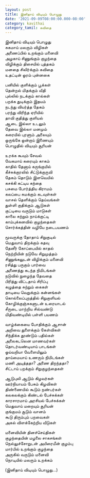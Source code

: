 ```yaml
---
layout: post
title: இனிதாய் விடியும் பொழுது
date: '2021-09-09T08:00:00.000-08:00'
category: kavithai
category_tamil: கவிதை
---
```


இனிதாய் விடியும் பொழுது  
சுகமாய் மலரும் விழிகள்   
அணைப்பில் உறங்கும் மனைவி   
அழகாய் சிணுங்கும் குழந்தை  
விழிக்கும் திசையில் புத்தகம்  
மனதை சிலிர்க்கும் கவிதை  
உதட்டின் ஓரம் புன்னகை  

பனியில் குளிக்கும் பூக்கள்  
தென்றல் மிதக்கும் வீதி  
புல்லில் நடக்கும் கால்கள்   
பறக்க துடிக்கும் இதயம்  
நடந்து வியர்த்த தேகம்  
பரந்து விரிந்த ஏரியில்  
தாவி குதித்து குளியல்  
ஆடை இல்லா உடலும்  
தேவை இல்லா மனமும்  
கரையில் புரளும் அலையும்   
ஒருங்கே ஒன்றாய் இணையும்   
பொழுதில் விடியும் சூரியன் 

உரக்க கூவும் சேவல்  
வேகமாய் கரையும் காகம்   
காதில் தேனாய் கருங்குயில்  
கீச்சுக்குரலில் சிட்டுக்குருவி  
தேகம் தொடும் இளவெயில்  
கசக்கி கட்டிய கந்தை  
பசுமை போர்த்திய கிராமம்   
கலப்பை சுமக்கும் கடவுள்கள்  
வாசல் தெளிக்கும் தெய்வங்கள்  
துள்ளி குதிக்கும் ஆடுகள்  
குட்டியை வருடும் மாடுகள்  
காலை சுற்றும் நாய்க்குட்டி  
காம்புக்கனவில் குழந்தைகள்  
சொர்க்கத்தின் வழியே நடைபயணம்   

மூவருக்கு தோதாய் சிறுகுடில்  
மெதுவாய் திறக்கும் கதவு  
தேனீர் கோப்பையில் காதல்  
நெற்றியின் நடுவே சிறுமுத்தம்  
சிணுங்கலுடன் விழிக்கும் மனைவி  
ரசித்து பருகும் பார்வை  
அணைத்து கடந்த நிமிடங்கள்  
நடுவில் நுழைந்த தேவதை  
பிரித்து விட்டதாய் சிரிப்பு  
கழுத்தை சுற்றும் கைகள்  
தாடியை வெறுக்கும் கன்னங்கள்   
கொல்லைப்புறத்தில் சிறுகுளியல்  
கோழிக்குஞ்சுகளுடன் உரையாடல்  
சீருடை மாற்றிய சில்வண்டு  
மிதிவண்டியில் பள்ளி பயணம்  

வாழ்க்கையை போதிக்கும் ஆசான்   
அறிவை துளைக்கும் கேள்விகள்  
சிந்திக்க தூண்டும் பதில்கள்  
அலைகடலென மாணவர்கள்  
தொடர்வண்டியாய் பாடங்கள்  
ஓய்வறியா வேளையிலும்  
தாய்மையாய் உணரும் நிமிடங்கள்   
மணி அடித்ததா? அணை திறந்ததா?  
சிட்டாய் பறக்கும் சிறுகுழந்தைகள்  

ஆடுபுலி ஆடும் கிழவர்கள்  
ஊர்நியாயம் பேசும் கிழவிகள்   
திண்ணையில் கூடும் நண்பர்கள்  
கலகலக்கும் கிண்டல் பேச்சுக்கள்  
காரசாரமாய் அரசியல் பேச்சுக்கள்   
மெதுவாய் மறையும் சூரியன்  
குங்குமம் சூடும் வானம்     
கூடு திரும்பும் பறவைகள்  
அகல் விளக்கேற்றிய வீடுகள்  

மனைவியின் தினச்செய்திகள்  
குழந்தையின் மழலை சாகசங்கள்  
நெல்லுச்சோறுடன் அயிரைமீன் குழம்பு  
மார்பில் உறங்கும் குழந்தை  
அருகில் வருடும் மனைவி  
நொடியில் மலரும் உறக்கம்  

(இனிதாய் விடியும் பொழுது...)